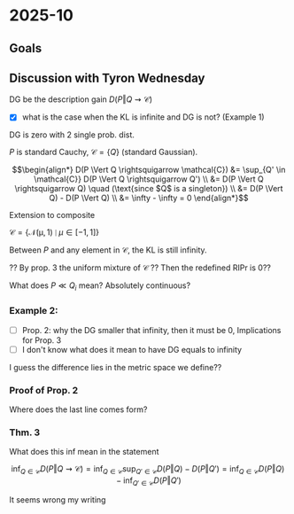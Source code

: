 # 2025-10

## Goals

## Discussion with Tyron Wednesday

DG be the description gain $D(P \Vert Q \rightsquigarrow \mathcal{C})$

* [x] what is the case when the KL is infinite and DG is not? (Example 1)

DG is zero with 2 single prob. dist.

$P$ is standard Cauchy, $\mathcal{C} = \{Q\}$ (standard Gaussian).

```math
\begin{align*}
D(P \Vert Q \rightsquigarrow \mathcal{C}) 
&= \sup_{Q' \in \mathcal{C}} D(P \Vert Q \rightsquigarrow Q') \\
&= D(P \Vert Q \rightsquigarrow Q) \quad (\text{since $Q$ is a singleton}) \\
&= D(P \Vert Q) - D(P \Vert Q) \\
&= \infty - \infty = 0
\end{align*}
```

Extension to composite

$\mathcal{C} = \{\mathcal{N(\mu, 1)} \mid \mu \in [-1, 1]\}$

Between $P$ and any element in $\mathcal{C}$, the KL is still infinity.

?? By prop. 3 the uniform mixture of $\mathcal{C}$ ?? Then the redefined RIPr is 0??

What does $P \ll Q_i$ mean? Absolutely continuous?

### Example 2:

* [ ] Prop. 2: why the DG smaller that infinity, then it must be 
0, Implications for Prop. 3
* [ ] I don't know what does it mean to have DG equals to infinity

I guess the difference lies in the metric space we define??

### Proof of Prop. 2

Where does the last line comes form?

### Thm. 3

What does this inf mean in the statement


```math
\inf_{Q \in \mathcal{C}} D(P \Vert Q \rightsquigarrow \mathcal{C})
= \inf_{Q \in \mathcal{C}} \sup_{Q' \in \mathcal{C}} D(P \Vert Q) - D(P \Vert Q')
= \inf_{Q \in \mathcal{C}} D(P \Vert Q) - \inf_{Q' \in \mathcal{C}} D(P \Vert Q')
```

It seems wrong my writing
